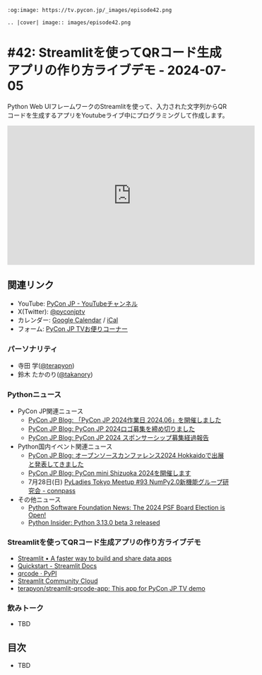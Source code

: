 ```{eval-rst}
:og:image: https://tv.pycon.jp/_images/episode42.png

.. |cover| image:: images/episode42.png
```

# #42: Streamlitを使ってQRコード生成アプリの作り方ライブデモ - 2024-07-05

Python Web UIフレームワークのStreamlitを使って、入力された文字列からQRコードを生成するアプリをYoutubeライブ中にプログラミングして作成します。 

<iframe width="560" height="315" src="https://www.youtube.com/embed/dPe2JU2I1vk?si=qMegttYB5Cb4IPn8" title="YouTube video player" frameborder="0" allow="accelerometer; autoplay; clipboard-write; encrypted-media; gyroscope; picture-in-picture; web-share" referrerpolicy="strict-origin-when-cross-origin" allowfullscreen></iframe>

## 関連リンク

* YouTube: [PyCon JP - YouTubeチャンネル](https://www.youtube.com/user/PyConJP)
* X(Twitter): [@pyconjptv](https://twitter.com/pyconjptv)
* カレンダー: [Google Calendar](https://calendar.google.com/calendar/embed?src=tv%40pycon.jp&ctz=Asia%2FTokyo&mode=AGENDA) / [iCal](https://calendar.google.com/calendar/ical/tv%40pycon.jp/public/basic.ics)
* フォーム: [PyCon JP TVお便りコーナー](https://docs.google.com/forms/d/e/1FAIpQLSfvL4cKteAaG_czTXjofR83owyjXekG9GNDGC6-jRZCb_2HRw/viewform)

### パーソナリティ

* 寺田 学([@terapyon](https://twitter.com))
* 鈴木 たかのり([@takanory](https://twitter.com/takanory))

### Pythonニュース

* PyCon JP関連ニュース
  * [PyCon JP Blog: 「PyCon JP 2024作業日 2024.06」を開催しました](https://pyconjp.blogspot.com/2024/06/pyconjp-working-day-202406.html)
  * [PyCon JP Blog: PyCon JP 2024ロゴ募集を締め切りました](https://pyconjp.blogspot.com/2024/06/pycon-jp-2024-logo-submissions-closed.html)
  * [PyCon JP Blog: PyCon JP 2024 スポンサーシップ募集経過報告](https://pyconjp.blogspot.com/2024/06/pyconjp2024-sponsorship-result-ja.html)
* Python国内イベント関連ニュース
  * [PyCon JP Blog: オープンソースカンファレンス2024 Hokkaidoで出展と発表してきました](https://pyconjp.blogspot.com/2024/07/pycamp-caravan-osc-2024-hokkaido-report.html)
  * [PyCon JP Blog: PyCon mini Shizuoka 2024を開催します](https://pyconjp.blogspot.com/2024/06/pycon-mini-shizuoka-2024.html)
  * 7月28日(日) [PyLadies Tokyo Meetup #93 NumPy2.0新機能グループ研究会 - connpass](https://pyladies-tokyo.connpass.com/event/322191/)
* その他ニュース
  * [Python Software Foundation News: The 2024 PSF Board Election is Open!](https://pyfound.blogspot.com/2024/07/the-2024-psf-board-election-is-open.html)
  * [Python Insider: Python 3.13.0 beta 3 released](https://pythoninsider.blogspot.com/2024/06/python-3130-beta-3-released.html)

### Streamlitを使ってQRコード生成アプリの作り方ライブデモ

* [Streamlit • A faster way to build and share data apps](https://streamlit.io/)
* [Quickstart - Streamlit Docs](https://docs.streamlit.io/deploy/streamlit-community-cloud/get-started/quickstart)
* [qrcode · PyPI](https://pypi.org/project/qrcode/)
* [Streamlit Community Cloud](https://streamlit.io/cloud)
* [terapyon/streamlit-qrcode-app: This app for PyCon JP TV demo](https://github.com/terapyon/streamlit-qrcode-app)

### 飲みトーク

* TBD

## 目次

* TBD
